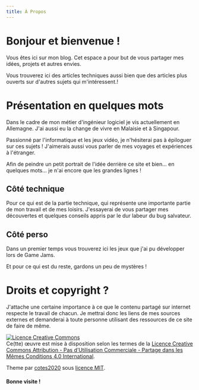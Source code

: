 ```yaml
---
title: À Propos
---
```


# Bonjour et bienvenue !

Vous êtes ici sur mon blog. Cet espace a pour but de vous partager mes idées, projets et autres envies.

Vous trouverez ici des articles techniques aussi bien que des articles plus ouverts sur d'autres sujets qui m'intéressent.!

# Présentation en quelques mots

Dans le cadre de mon métier d'ingénieur logiciel je vis actuellement en Allemagne. J'ai aussi eu la change de vivre en Malaisie et à Singapour.

Passionné par l'informatique et les jeux vidéo, je n'hésiterai pas à épiloguer sur ces sujets ! J'aimerais aussi vous parler de mes voyages et expériences à l'étranger.

Afin de peindre un petit portrait de l'idée derrière ce site et bien... en quelques mots... je n'ai encore que les grandes lignes !

## Côté technique

Pour ce qui est de la partie technique, qui représente une importante partie de mon travail et de mes loisirs. J'essayerai de vous partager mes découvertes et quelques conseils appris par le dur labeur du bug salvateur.

## Côté perso

Dans un premier temps vous trouverez ici les jeux que j'ai pu développer lors de Game Jams.

Et pour ce qui est du reste, gardons un peu de mystères !

# Droits et copyright ?

J'attache une certaine importance à ce que le contenu partagé sur internet respecte le travail de chacun.
Je mettrai donc les liens de mes sources externes et demanderai à toute personne utilisant des ressources de ce site de faire de même.

<a rel="license" href="http://creativecommons.org/licenses/by-nc-sa/4.0/"><img alt="Licence Creative Commons" style="border-width:0" src="https://i.creativecommons.org/l/by-nc-sa/4.0/88x31.png" /></a><br />Ce(tte) œuvre est mise à disposition selon les termes de la <a rel="license" href="http://creativecommons.org/licenses/by-nc-sa/4.0/">Licence Creative Commons Attribution - Pas d’Utilisation Commerciale - Partage dans les Mêmes Conditions 4.0 International</a>.

Theme par [cotes2020](https://github.com/cotes2020/jekyll-theme-chirpy) sous [licence MIT](https://opensource.org/licenses/MIT).

#### Bonne visite !